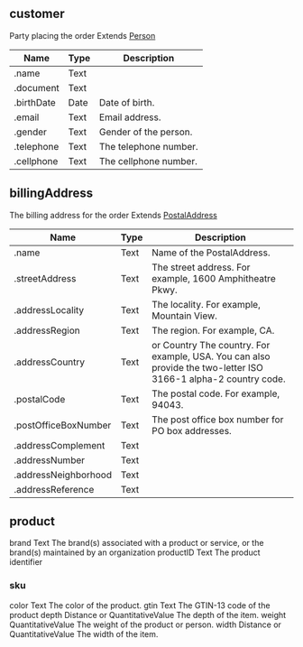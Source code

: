 


## customer

Party placing the order
Extends [Person](https://developers.google.com/schemas/reference/types/Person)

Name | Type | Description
-----|---------|------------------------------------------------------
.name |Text|
.document|Text|
.birthDate|Date|Date of birth.
.email |Text|	Email address.
.gender|Text|Gender of the person.
.telephone|Text|The telephone number.
.cellphone|Text|The cellphone number.

## billingAddress

The billing address for the order
Extends [PostalAddress](https://developers.google.com/schemas/reference/types/PostalAddress)


Name | Type | Description
-----|---------|------------------------------------------------------
.name |Text|	Name of the PostalAddress.
.streetAddress |Text|	The street address. For example, 1600 Amphitheatre Pkwy.
.addressLocality |Text|	The locality. For example, Mountain View.
.addressRegion |Text|	The region. For example, CA.
.addressCountry |Text| or Country	The country. For example, USA. You can also provide the two-letter ISO 3166-1 alpha-2 country code.
.postalCode |Text|	The postal code. For example, 94043.
.postOfficeBoxNumber |Text|	The post office box number for PO box addresses.
.addressComplement |Text|
.addressNumber |Text|
.addressNeighborhood|Text|
.addressReference|Text|


## product

brand	Text	The brand(s) associated with a product or service, or the brand(s) maintained by an organization
productID	Text	The product identifier

### sku
 color	Text	The color of the product.
 gtin	Text	The GTIN-13 code of the product
 depth	Distance or QuantitativeValue	The depth of the item.
 weight	QuantitativeValue	The weight of the product or person.
 width	Distance or QuantitativeValue	The width of the item.
